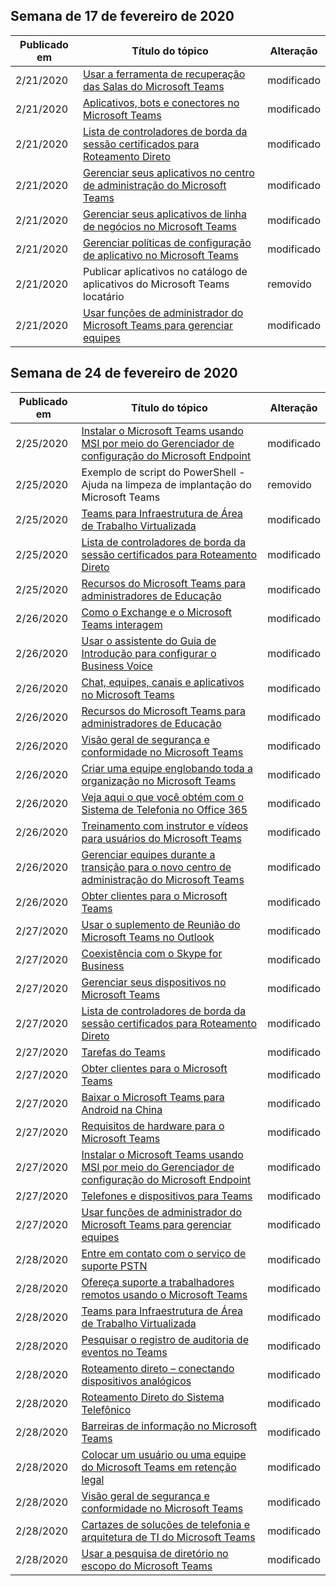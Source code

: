 <!-- This file is generated automatically each week. Changes made to this file will be overwritten.-->




## <a name="week-of-february-17-2020"></a>Semana de 17 de fevereiro de 2020


| Publicado em |Título do tópico | Alteração |
|------|------------|--------|
| 2/21/2020 | [Usar a ferramenta de recuperação das Salas do Microsoft Teams](/MicrosoftTeams/rooms/recovery-tool) | modificado |
| 2/21/2020 | [Aplicativos, bots e conectores no Microsoft Teams](/MicrosoftTeams/deploy-apps-microsoft-teams-landing-page) | modificado |
| 2/21/2020 | [Lista de controladores de borda da sessão certificados para Roteamento Direto](/MicrosoftTeams/direct-routing-border-controllers) | modificado |
| 2/21/2020 | [Gerenciar seus aplicativos no centro de administração do Microsoft Teams](/MicrosoftTeams/manage-apps) | modificado |
| 2/21/2020 | [Gerenciar seus aplicativos de linha de negócios no Microsoft Teams](/MicrosoftTeams/manage-your-lob-apps) | modificado |
| 2/21/2020 | [Gerenciar políticas de configuração de aplicativo no Microsoft Teams](/MicrosoftTeams/teams-app-setup-policies) | modificado |
| 2/21/2020 | Publicar aplicativos no catálogo de aplicativos do Microsoft Teams locatário | removido |
| 2/21/2020 | [Usar funções de administrador do Microsoft Teams para gerenciar equipes](/MicrosoftTeams/using-admin-roles) | modificado |


## <a name="week-of-february-24-2020"></a>Semana de 24 de fevereiro de 2020


| Publicado em |Título do tópico | Alteração |
|------|------------|--------|
| 2/25/2020 | [Instalar o Microsoft Teams usando MSI por meio do Gerenciador de configuração do Microsoft Endpoint](/MicrosoftTeams/msi-deployment) | modificado |
| 2/25/2020 | Exemplo de script do PowerShell - Ajuda na limpeza de implantação do Microsoft Teams | removido |
| 2/25/2020 | [Teams para Infraestrutura de Área de Trabalho Virtualizada](/MicrosoftTeams/teams-for-vdi) | modificado |
| 2/25/2020 | [Lista de controladores de borda da sessão certificados para Roteamento Direto](/MicrosoftTeams/direct-routing-border-controllers) | modificado |
| 2/25/2020 | [Recursos do Microsoft Teams para administradores de Educação](/MicrosoftTeams/resources-teams-edu) | modificado |
| 2/26/2020 | [Como o Exchange e o Microsoft Teams interagem](/MicrosoftTeams/exchange-teams-interact) | modificado |
| 2/26/2020 | [Usar o assistente do Guia de Introdução para configurar o Business Voice](/MicrosoftTeams/business-voice/use-getting-started-wizard) | modificado |
| 2/26/2020 | [Chat, equipes, canais e aplicativos no Microsoft Teams](/MicrosoftTeams/deploy-chat-teams-channels-microsoft-teams-landing-page) | modificado |
| 2/26/2020 | [Recursos do Microsoft Teams para administradores de Educação](/MicrosoftTeams/resources-teams-edu) | modificado |
| 2/26/2020 | [Visão geral de segurança e conformidade no Microsoft Teams](/MicrosoftTeams/security-compliance-overview) | modificado |
| 2/26/2020 | [Criar uma equipe englobando toda a organização no Microsoft Teams](/MicrosoftTeams/create-an-org-wide-team) | modificado |
| 2/26/2020 | [Veja aqui o que você obtém com o Sistema de Telefonia no Office 365](/MicrosoftTeams/here-s-what-you-get-with-phone-system) | modificado |
| 2/26/2020 | [Treinamento com instrutor e vídeos para usuários do Microsoft Teams](/MicrosoftTeams/instructor-led-training-teams-landing-page) | modificado |
| 2/26/2020 | [Gerenciar equipes durante a transição para o novo centro de administração do Microsoft Teams](/MicrosoftTeams/manage-teams-skypeforbusiness-admin-center) | modificado |
| 2/26/2020 | [Obter clientes para o Microsoft Teams](/MicrosoftTeams/get-clients) | modificado |
| 2/27/2020 | [Usar o suplemento de Reunião do Microsoft Teams no Outlook](/MicrosoftTeams/teams-add-in-for-outlook) | modificado |
| 2/27/2020 | [Coexistência com o Skype for Business](/MicrosoftTeams/coexistence-chat-calls-presence) | modificado |
| 2/27/2020 | [Gerenciar seus dispositivos no Microsoft Teams](/MicrosoftTeams/device-management) | modificado |
| 2/27/2020 | [Lista de controladores de borda da sessão certificados para Roteamento Direto](/MicrosoftTeams/direct-routing-border-controllers) | modificado |
| 2/27/2020 | [Tarefas do Teams](/MicrosoftTeams/expand-teams-across-your-org/assignments-in-teams) | modificado |
| 2/27/2020 | [Obter clientes para o Microsoft Teams](/MicrosoftTeams/get-clients) | modificado |
| 2/27/2020 | [Baixar o Microsoft Teams para Android na China](/MicrosoftTeams/get-teams-android-in-china) | modificado |
| 2/27/2020 | [Requisitos de hardware para o Microsoft Teams](/MicrosoftTeams/hardware-requirements-for-the-teams-app) | modificado |
| 2/27/2020 | [Instalar o Microsoft Teams usando MSI por meio do Gerenciador de configuração do Microsoft Endpoint](/MicrosoftTeams/msi-deployment) | modificado |
| 2/27/2020 | [Telefones e dispositivos para Teams](/MicrosoftTeams/teams-ip-phones) | modificado |
| 2/27/2020 | [Usar funções de administrador do Microsoft Teams para gerenciar equipes](/MicrosoftTeams/using-admin-roles) | modificado |
| 2/28/2020 | [Entre em contato com o serviço de suporte PSTN](/MicrosoftTeams/manage-phone-numbers-for-your-organization/contact-pstn-service-desk) | modificado |
| 2/28/2020 | [Ofereça suporte a trabalhadores remotos usando o Microsoft Teams](/MicrosoftTeams/support-remote-work-with-teams) | modificado |
| 2/28/2020 | [Teams para Infraestrutura de Área de Trabalho Virtualizada](/MicrosoftTeams/teams-for-vdi) | modificado |
| 2/28/2020 | [Pesquisar o registro de auditoria de eventos no Teams](/MicrosoftTeams/audit-log-events) | modificado |
| 2/28/2020 | [Roteamento direto – conectando dispositivos analógicos](/MicrosoftTeams/direct-routing-analog-devices) | modificado |
| 2/28/2020 | [Roteamento Direto do Sistema Telefônico](/MicrosoftTeams/direct-routing-call-notifications) | modificado |
| 2/28/2020 | [Barreiras de informação no Microsoft Teams](/MicrosoftTeams/information-barriers-in-teams) | modificado |
| 2/28/2020 | [Colocar um usuário ou uma equipe do Microsoft Teams em retenção legal](/MicrosoftTeams/legal-hold) | modificado |
| 2/28/2020 | [Visão geral de segurança e conformidade no Microsoft Teams](/MicrosoftTeams/security-compliance-overview) | modificado |
| 2/28/2020 | [Cartazes de soluções de telefonia e arquitetura de TI do Microsoft Teams](/MicrosoftTeams/teams-architecture-solutions-posters) | modificado |
| 2/28/2020 | [Usar a pesquisa de diretório no escopo do Microsoft Teams](/MicrosoftTeams/teams-scoped-directory-search) | modificado |
